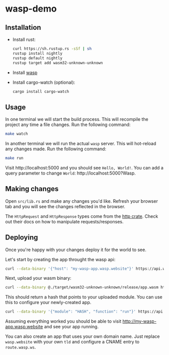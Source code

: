 # wasp-demo

## Installation

* Install rust:
  ```bash
  curl https://sh.rustup.rs -sSf | sh
  rustup install nightly
  rustup default nightly
  rustup target add wasm32-unknown-unknown
  ```

* Install [wasp](https://github.com/yaedo/wasp-cli)

* Install cargo-watch (optional):
  ```bash
  cargo install cargo-watch
  ```

## Usage

In one terminal we will start the build process. This will recompile the project any time a file changes. Run the following command:

```bash
make watch
```

In another terminal we will run the actual `wasp` server. This will hot-reload any changes made. Run the following command:

```bash
make run
```

Visit http://localhost:5000 and you should see `Hello, World!`. You can add a query parameter to change `World`: http://localhost:5000?Wasp.

## Making changes

Open `src/lib.rs` and make any changes you'd like. Refresh your browser tab and you will see the changes reflected in the browser.

The `HttpRequest` and `HttpResponse` types come from the [http crate](https://github.com/hyperium/http). Check out their docs on how to manipulate requests/responses.

## Deploying

Once you're happy with your changes deploy it for the world to see.

Let's start by creating the app throught the wasp api:

```bash
curl --data-binary '{"host": "my-wasp-app.wasp.website"}' https://api.wasp.ws/hosts
```

Next, upload your wasm binary:

```bash
curl --data-binary @./target/wasm32-unknown-unknown/release/app.wasm https://api.wasp.ws/compile
```

This should return a hash that points to your uploaded module. You can use this to configure your newly-created app.

```bash
curl --data-binary '{"module": "HASH", "function": "run"}' https://api.wasp.ws/hosts/my-wasp-app.wasp.website
```

Assuming everything worked you should be able to visit http://my-wasp-app.wasp.website and see your app running.

You can also create an app that uses your own domain name. Just replace `wasp.website` with your own `tld` and configure a CNAME entry to `route.wasp.ws`.